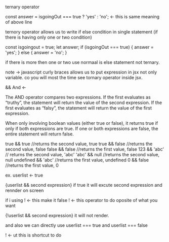 ternary operator
 <!-- const answer = isgoingOut ? 'yes' : 'no';  -->

const answer = isgoingOut === true ? 'yes' : 'no';  <- this is same meaning of above line

ternory operator allows us to write if else condition in single statement (if there is having only one or two condition)

const isgoingout = true;
let answer;
 if (isgoingOut === true) {
   answer = 'yes';
 } else {
   answer = 'no';
 }

if there is more then one or two use normaal is else statement not ternary.

note -> javascript curly braces allows us to put expression in jsx not only variable.
co you will most the time see tornary operator inside jsx.


<!-- condition rendring  -->

&& And <-

The AND operator compares two expressions. If the first evaluates as “truthy”, the statement will return the value of the second expression. If the first evaluates as “falsy”, the statement will return the value of the first expression.

When only involving boolean values (either true or false), it returns true if only if both expressions are true. If one or both expressions are false, the entire statement will return false.

true && true //returns  the second value, true
true && false //returns the second value, false
false && false //returns the first value, false
123 && 'abc' // returns the second value, 'abc'
'abc' && null //returns the second value, null
undefined && 'abc' //returns the first value, undefined
0 && false //returns the first value, 0

<!-- Imp -> if you have element either you want to show or not on the screen then && operator is very useful for this. and great --> 

<!-- and ternory operater great if you want to select two of one want to show on screen  -->

<!-- we can also use nested ternory if there is more condition but it is not good thing in this situation we should use normal if else or switch condition. -->

<!-- we && and ternory can use outsinde and directly inside in jsx but we cant use if else and switch in jsx ony outside we can use  -->

ex. userlist <- true

{userlist && second expression} if true it will excute second expression and rennder on screen

if i using ! <- this make it false
! <- this operator to do oposite of what you want

{!userlist && second expression} it will not render.

and also we can directly use userlist === true and userlist === false

! <- ut this is shortcut to do